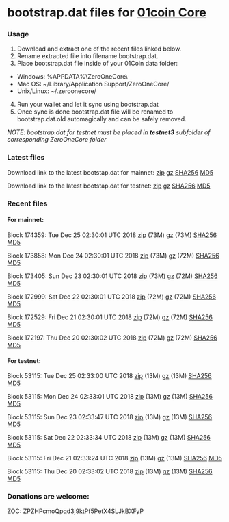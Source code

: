 # bootstrap.dat files for [01coin Core](https://01coin.io)

### Usage

1. Download and extract one of the recent files linked below.
2. Rename extracted file into filename bootstrap.dat.
3. Place bootstrap.dat file inside of your 01Coin data folder:
 - Windows: %APPDATA%\ZeroOneCore\
 - Mac OS: ~/Library/Application Support/ZeroOneCore/
 - Unix/Linux: ~/.zeroonecore/
4. Run your wallet and let it sync using bootstrap.dat
5. Once sync is done bootstrap.dat file will be renamed to bootstrap.dat.old automagically and can be safely removed.

_NOTE: bootstrap.dat for testnet must be placed in **testnet3** subfolder of corresponding ZeroOneCore folder_

### Latest files
Download link to the latest bootstap.dat for mainnet: [zip](https://files.01coin.io/mainnet/bootstrap.dat.zip) [gz](https://files.01coin.io/mainnet/bootstrap.dat.tar.gz) [SHA256](https://files.01coin.io/mainnet/sha256.txt) [MD5](https://files.01coin.io/mainnet/md5.txt)

Download link to the latest bootstap.dat for testnet: [zip](https://files.01coin.io/testnet/bootstrap.dat.zip) [gz](https://files.01coin.io/testnet/bootstrap.dat.tar.gz) [SHA256](https://files.01coin.io/testnet/sha256.txt) [MD5](https://files.01coin.io/testnet/md5.txt)

### Recent files

#### For mainnet:

Block 174359: Tue Dec 25 02:30:01 UTC 2018 [zip](https://files.01coin.io/mainnet/2018-12-25/bootstrap.dat.zip) (73M) [gz](https://files.01coin.io/mainnet/2018-12-25/bootstrap.dat.tar.gz) (73M) [SHA256](https://files.01coin.io/mainnet/2018-12-25/sha256.txt) [MD5](https://files.01coin.io/mainnet/2018-12-25/md5.txt)

Block 173858: Mon Dec 24 02:30:01 UTC 2018 [zip](https://files.01coin.io/mainnet/2018-12-24/bootstrap.dat.zip) (73M) [gz](https://files.01coin.io/mainnet/2018-12-24/bootstrap.dat.tar.gz) (72M) [SHA256](https://files.01coin.io/mainnet/2018-12-24/sha256.txt) [MD5](https://files.01coin.io/mainnet/2018-12-24/md5.txt)

Block 173405: Sun Dec 23 02:30:01 UTC 2018 [zip](https://files.01coin.io/mainnet/2018-12-23/bootstrap.dat.zip) (73M) [gz](https://files.01coin.io/mainnet/2018-12-23/bootstrap.dat.tar.gz) (72M) [SHA256](https://files.01coin.io/mainnet/2018-12-23/sha256.txt) [MD5](https://files.01coin.io/mainnet/2018-12-23/md5.txt)

Block 172999: Sat Dec 22 02:30:01 UTC 2018 [zip](https://files.01coin.io/mainnet/2018-12-22/bootstrap.dat.zip) (72M) [gz](https://files.01coin.io/mainnet/2018-12-22/bootstrap.dat.tar.gz) (72M) [SHA256](https://files.01coin.io/mainnet/2018-12-22/sha256.txt) [MD5](https://files.01coin.io/mainnet/2018-12-22/md5.txt)

Block 172529: Fri Dec 21 02:30:01 UTC 2018 [zip](https://files.01coin.io/mainnet/2018-12-21/bootstrap.dat.zip) (72M) [gz](https://files.01coin.io/mainnet/2018-12-21/bootstrap.dat.tar.gz) (72M) [SHA256](https://files.01coin.io/mainnet/2018-12-21/sha256.txt) [MD5](https://files.01coin.io/mainnet/2018-12-21/md5.txt)

Block 172197: Thu Dec 20 02:30:02 UTC 2018 [zip](https://files.01coin.io/mainnet/2018-12-20/bootstrap.dat.zip) (72M) [gz](https://files.01coin.io/mainnet/2018-12-20/bootstrap.dat.tar.gz) (72M) [SHA256](https://files.01coin.io/mainnet/2018-12-20/sha256.txt) [MD5](https://files.01coin.io/mainnet/2018-12-20/md5.txt)


#### For testnet:

Block 53115: Tue Dec 25 02:33:00 UTC 2018 [zip](https://files.01coin.io/testnet/2018-12-25/bootstrap.dat.zip) (13M) [gz](https://files.01coin.io/testnet/2018-12-25/bootstrap.dat.tar.gz) (13M) [SHA256](https://files.01coin.io/testnet/2018-12-25/sha256.txt) [MD5](https://files.01coin.io/testnet/2018-12-25/md5.txt)

Block 53115: Mon Dec 24 02:33:01 UTC 2018 [zip](https://files.01coin.io/testnet/2018-12-24/bootstrap.dat.zip) (13M) [gz](https://files.01coin.io/testnet/2018-12-24/bootstrap.dat.tar.gz) (13M) [SHA256](https://files.01coin.io/testnet/2018-12-24/sha256.txt) [MD5](https://files.01coin.io/testnet/2018-12-24/md5.txt)

Block 53115: Sun Dec 23 02:33:47 UTC 2018 [zip](https://files.01coin.io/testnet/2018-12-23/bootstrap.dat.zip) (13M) [gz](https://files.01coin.io/testnet/2018-12-23/bootstrap.dat.tar.gz) (13M) [SHA256](https://files.01coin.io/testnet/2018-12-23/sha256.txt) [MD5](https://files.01coin.io/testnet/2018-12-23/md5.txt)

Block 53115: Sat Dec 22 02:33:34 UTC 2018 [zip](https://files.01coin.io/testnet/2018-12-22/bootstrap.dat.zip) (13M) [gz](https://files.01coin.io/testnet/2018-12-22/bootstrap.dat.tar.gz) (13M) [SHA256](https://files.01coin.io/testnet/2018-12-22/sha256.txt) [MD5](https://files.01coin.io/testnet/2018-12-22/md5.txt)

Block 53115: Fri Dec 21 02:33:24 UTC 2018 [zip](https://files.01coin.io/testnet/2018-12-21/bootstrap.dat.zip) (13M) [gz](https://files.01coin.io/testnet/2018-12-21/bootstrap.dat.tar.gz) (13M) [SHA256](https://files.01coin.io/testnet/2018-12-21/sha256.txt) [MD5](https://files.01coin.io/testnet/2018-12-21/md5.txt)

Block 53115: Thu Dec 20 02:33:02 UTC 2018 [zip](https://files.01coin.io/testnet/2018-12-20/bootstrap.dat.zip) (13M) [gz](https://files.01coin.io/testnet/2018-12-20/bootstrap.dat.tar.gz) (13M) [SHA256](https://files.01coin.io/testnet/2018-12-20/sha256.txt) [MD5](https://files.01coin.io/testnet/2018-12-20/md5.txt)


### Donations are welcome:

ZOC: ZPZHPcmoQpqd3j9ktPf5PetX4SLJkBXFyP
